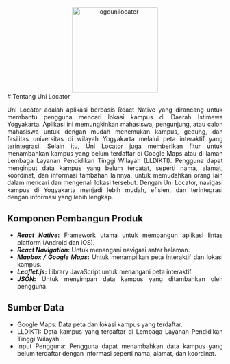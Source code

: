 <div align="center">
  <img src="https://github.com/user-attachments/assets/91e0a0dd-b947-4ebd-b7d5-bdab0907cef8" alt="logounilocater" width="200" height="200">
</div>

<div style="text-align: justify;">
  # Tentang Uni Locator

  Uni Locator adalah aplikasi berbasis React Native yang dirancang untuk membantu pengguna mencari lokasi kampus di Daerah Istimewa Yogyakarta. Aplikasi ini memungkinkan mahasiswa, pengunjung, atau calon mahasiswa untuk dengan mudah menemukan kampus, gedung, dan fasilitas universitas di wilayah Yogyakarta melalui peta interaktif yang terintegrasi. Selain itu, Uni Locator juga memberikan fitur untuk menambahkan kampus yang belum terdaftar di Google Maps atau di laman Lembaga Layanan Pendidikan Tinggi Wilayah (LLDIKTI). Pengguna dapat menginput data kampus yang belum tercatat, seperti nama, alamat, koordinat, dan informasi tambahan lainnya, untuk memudahkan orang lain dalam mencari dan mengenali lokasi tersebut. Dengan Uni Locator, navigasi kampus di Yogyakarta menjadi lebih mudah, efisien, dan terintegrasi dengan informasi yang lebih lengkap.

  ## Komponen Pembangun Produk

  - **_React Native_:** Framework utama untuk membangun aplikasi lintas platform (Android dan iOS).
  - **_React Navigation_:** Untuk menangani navigasi antar halaman.
  - **_Mapbox / Google Maps_:** Untuk menampilkan peta interaktif dan lokasi kampus.
  - **_Leaflet.js_:** Library JavaScript untuk menangani peta interaktif.
  - **_JSON_:** Untuk menyimpan data kampus yang ditambahkan oleh pengguna.

  ## Sumber Data

  - Google Maps: Data peta dan lokasi kampus yang terdaftar.
  - LLDIKTI: Data kampus yang terdaftar di Lembaga Layanan Pendidikan Tinggi Wilayah.
  - Input Pengguna: Pengguna dapat menambahkan data kampus yang belum terdaftar dengan informasi seperti nama, alamat, dan koordinat.
</div>
